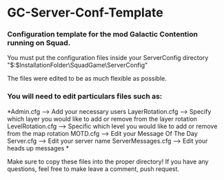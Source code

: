 # GC-Server-Conf-Template

### Configuration template for the mod Galactic Contention running on Squad.


You must put the configuration files inside your ServerConfig directory "$:\$InstallationFolder\SquadGame\ServerConfig"

The files were edited to be as much flexible as possible.


### You will need to edit particulars files such as:

*Admin.cfg --> Add your necessary users
LayerRotation.cfg --> Specify which layer you would like to add or remove from the layer rotation
LevelRotation.cfg --> Specific which level you would like to add or remove from the map rotation
MOTD.cfg --> Edit your Message Of The Day
Server.cfg --> Edit your server name
ServerMessages.cfg --> Edit your heads up messages
*

Make sure to copy these files into the proper directory! If you have any questions, feel free to make leave a comment, push request.
